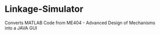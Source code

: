# Linkage-Simulator
Converts MATLAB Code from ME404 - Advanced Design of Mechanisms into a JAVA GUI
